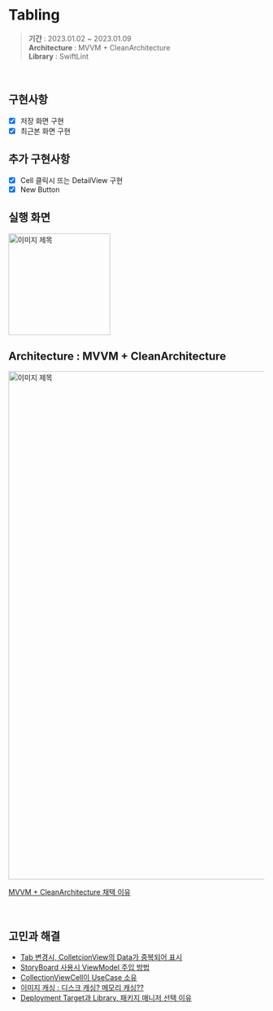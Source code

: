 # Tabling
> **기간**  :  2023.01.02 ~ 2023.01.09   
> **Architecture**  :  MVVM + CleanArchitecture  
> **Library**  :  SwiftLint

<br>

## 구현사항
- [x] 저장 화면 구현
- [x] 최근본 화면 구현

## 추가 구현사항
- [x] Cell 클릭시 뜨는 DetailView 구현
- [x] New Button

## 실행 화면
<img width="200" alt="이미지 제목" src="https://user-images.githubusercontent.com/92635121/211273876-3d58b9f2-11d2-435e-888e-b5246298ce4e.gif">

<br>

## Architecture :  MVVM + CleanArchitecture 
<img width="1000" alt="이미지 제목" src="https://user-images.githubusercontent.com/92635121/211208558-44ff3e43-4e8c-45c3-98d2-bce8dc08216c.png">

[MVVM + CleanArchitecture 채택 이유](https://github.com/Jeeehee/Tabling/wiki/MVVM---CleanArchitecture-%EC%B1%84%ED%83%9D-%EC%9D%B4%EC%9C%A0)

<br>

## 고민과 해결
- [Tab 변경시, ColletcionView의 Data가 중복되어 표시](https://github.com/Jeeehee/Tabling/wiki/Tab-%EB%B3%80%EA%B2%BD%EC%8B%9C,-ColletcionView%EC%9D%98-Data%EA%B0%80-%EC%A4%91%EB%B3%B5%EB%90%98%EC%96%B4-%ED%91%9C%EC%8B%9C)  
- [StoryBoard 사용시 ViewModel 주입 방법](https://github.com/Jeeehee/Tabling/wiki/StoryBoard-%EC%82%AC%EC%9A%A9%EC%8B%9C-ViewModel-%EC%A3%BC%EC%9E%85-%EB%B0%A9%EB%B2%95)  
- [CollectionViewCell이 UseCase 소유](https://github.com/Jeeehee/Tabling/wiki/CollectionViewCell%EC%9D%B4-UseCase-%EC%86%8C%EC%9C%A0)
- [이미지 캐싱 : 디스크 캐싱? 메모리 캐싱??](https://github.com/Jeeehee/Tabling/wiki/%EC%9D%B4%EB%AF%B8%EC%A7%80-%EC%BA%90%EC%8B%B1-:-%EB%94%94%EC%8A%A4%ED%81%AC-%EC%BA%90%EC%8B%B1%3F-%EB%A9%94%EB%AA%A8%EB%A6%AC-%EC%BA%90%EC%8B%B1%3F)
- [Deployment Target과 Library, 패키지 매니저 선택 이유](https://github.com/Jeeehee/Tabling/wiki/Deployment-Target%EA%B3%BC-Library,-%ED%8C%A8%ED%82%A4%EC%A7%80-%EB%A7%A4%EB%8B%88%EC%A0%80-%EC%84%A0%ED%83%9D-%EC%9D%B4%EC%9C%A0)  
